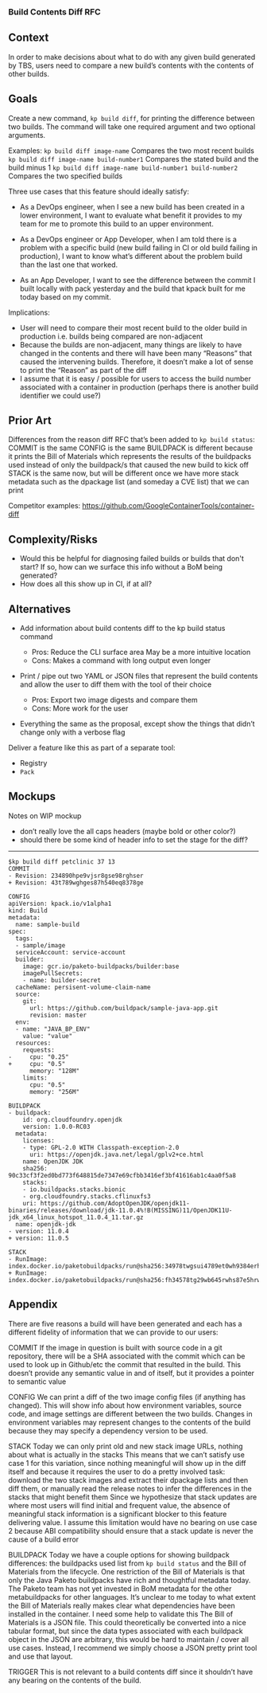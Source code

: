 ### Build Contents Diff RFC 

## Context
In order to make decisions about what to do with any given build generated by TBS, users need to compare a new build’s contents with the contents of other builds.

## Goals
Create a new command, `kp build diff`, for printing the difference between two builds. The command will take one required argument and two optional arguments.
 
Examples:
`kp build diff image-name`
Compares the two most recent builds
`kp build diff image-name build-number1`
Compares the stated build and the build minus 1
`kp build diff image-name build-number1 build-number2`
Compares the two specified builds
 
Three use cases that this feature should ideally satisfy:
 
- As a DevOps engineer, when I see a new build has been created in a lower environment, I want to evaluate what benefit it provides to my team for me to promote this build to an upper environment. 
 
- As a DevOps engineer or App Developer, when I am told there is a problem with a specific build (new build failing in CI or old build failing in production), I want to know what’s different about the problem build than the last one that worked. 

- As an App Developer, I want to see the difference between the commit I built locally with pack yesterday and the build that kpack built for me today based on my commit. 
 
Implications: 
- User will need to compare their most recent build to the older build in production
i.e. builds being compared are non-adjacent 
- Because the builds are non-adjacent, many things are likely to have changed in the contents and there will have been many “Reasons” that caused the intervening builds. Therefore, it doesn’t make a lot of sense to print the “Reason” as part of the diff
- I assume that it is easy / possible for users to access the build number associated with a container in production (perhaps there is another build identifier we could use?)



## Prior Art 
Differences from the reason diff RFC that’s been added to `kp build status`:
COMMIT is the same 
CONFIG is the same
BUILDPACK is different because it prints the Bill of Materials which represents the results of the buildpacks used instead of only the buildpack/s that caused the new build to kick off
STACK is the same now, but will be different once we have more stack metadata such as the dpackage list (and someday a CVE list) that we can print
 
Competitor examples: 
https://github.com/GoogleContainerTools/container-diff

## Complexity/Risks
- Would this be helpful for diagnosing failed builds or builds that don't start? If so, how can we surface this info without a BoM being generated? 
- How does all this show up in CI, if at all? 

## Alternatives
- Add information about build contents diff to the kp build status command
  - Pros:
Reduce the CLI surface area 
May be a more intuitive location
  - Cons:
Makes a command with long output even longer 
- Print / pipe out two YAML or JSON files that represent the build contents and allow the user to diff them with the tool of their choice 
  - Pros:
Export two image digests and compare them 
  - Cons: 
More work for the user

- Everything the same as the proposal, except show the things that didn’t change only with a verbose flag 
 
Deliver a feature like this as part of a separate tool:
- Registry  
- `Pack`


## Mockups 
Notes on WIP mockup
- don’t really love the all caps headers (maybe bold or other color?)
- should there be some kind of header info to set the stage for the diff? 
 
------------------
``` 
$kp build diff petclinic 37 13
COMMIT
- Revision: 234890hpe9vjsr8gse98rghser
+ Revision: 43t789wghges87h540eq8378ge
 
CONFIG
apiVersion: kpack.io/v1alpha1
kind: Build
metadata:
  name: sample-build
spec:
  tags:
  - sample/image
  serviceAccount: service-account
  builder:
    image: gcr.io/paketo-buildpacks/builder:base
    imagePullSecrets: 
    - name: builder-secret  
  cacheName: persisent-volume-claim-name
  source:
    git:
      url: https://github.com/buildpack/sample-java-app.git
      revision: master
  env:
  - name: "JAVA_BP_ENV"
    value: "value"
  resources:
    requests:
-     cpu: "0.25"
+     cpu: "0.5"
      memory: "128M"
    limits:
      cpu: "0.5"
      memory: "256M"
 
BUILDPACK
- buildpack:
    id: org.cloudfoundry.openjdk
    version: 1.0.0-RC03
  metadata:
    licenses:
    - type: GPL-2.0 WITH Classpath-exception-2.0
      uri: https://openjdk.java.net/legal/gplv2+ce.html
    name: OpenJDK JDK
    sha256: 90c33cf3f2ed0bd773f648815de7347e69cfbb3416ef3bf41616ab1c4aa0f5a8
    stacks:
    - io.buildpacks.stacks.bionic
    - org.cloudfoundry.stacks.cflinuxfs3
    uri: https://github.com/AdoptOpenJDK/openjdk11-binaries/releases/download/jdk-11.0.4%!B(MISSING)11/OpenJDK11U-jdk_x64_linux_hotspot_11.0.4_11.tar.gz
  name: openjdk-jdk
- version: 11.0.4
+ version: 11.0.5
 
STACK
- RunImage: index.docker.io/paketobuildpacks/run@sha256:34978twgsui4789et0wh9384erhsg0e798riuhgs0er7iugshe98riugeh99rgaser892
+ RunImage: index.docker.io/paketobuildpacks/run@sha256:fh34578tg29wb645rwhs87e5hrw0e98jtfnws9e7w378qe49tr3g39n5gwe9u5hge549w
```

## Appendix
There are five reasons a build will have been generated and each has a different fidelity of information that we can provide to our users: 

COMMIT
If the image in question is built with source code in a git repository, there will be a SHA associated with the commit which can be used to look up in Github/etc the commit that resulted in the build. 
This doesn’t provide any semantic value in and of itself, but it provides a pointer to semantic value 

CONFIG
We can print a diff of the two image config files (if anything has changed). This will show info about how environment variables, source code, and image settings are different between the two builds. Changes in environment variables may represent changes to the contents of the build because they may specify a dependency version to be used. 

STACK
Today we can only print old and new stack image URLs, nothing about what is actually in the stacks
This means that we can’t satisfy use case 1 for this variation, since nothing meaningful will show up in the diff itself and because it requires the user to do a pretty involved task: download the two stack images and extract their dpackage lists and then diff them, or manually read the release notes to infer the differences in the stacks that might benefit them
Since we hypothesize that stack updates are where most users will find initial and frequent value, the absence of meaningful stack information is a significant blocker to this feature delivering value.
I assume this limitation would have no bearing on use case 2 because ABI compatibility should ensure that a stack update is never the cause of a build error 
 
BUILDPACK
Today we have a couple options for showing buildpack differences: the buildpacks used list from `kp build status` and the Bill of Materials from the lifecycle. 
One restriction of the Bill of Materials is that only the Java Paketo buildpacks have rich and thoughtful metadata today. The Paketo team has not yet invested in BoM metadata for the other metabuildpacks for other languages. 
It’s unclear to me today to what extent the Bill of Materials really makes clear what dependencies have been installed in the container. I need some help to validate this 
The Bill of Materials is a JSON file. This could theoretically be converted into a nice tabular format, but since the data types associated with each buildpack object in the JSON are arbitrary, this would be hard to maintain / cover all use cases. Instead, I recommend we simply choose a JSON pretty print tool and use that layout. 

TRIGGER
This is not relevant to a build contents diff since it shouldn’t have any bearing on the contents of the build. 
 
 
 
 
 
